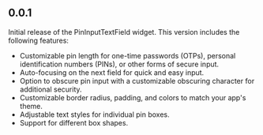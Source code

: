 ## 0.0.1

Initial release of the PinInputTextField widget. This version includes the following features:

- Customizable pin length for one-time passwords (OTPs), personal identification numbers (PINs), or
  other forms of secure input.
- Auto-focusing on the next field for quick and easy input.
- Option to obscure pin input with a customizable obscuring character for additional security.
- Customizable border radius, padding, and colors to match your app's theme.
- Adjustable text styles for individual pin boxes.
- Support for different box shapes.

